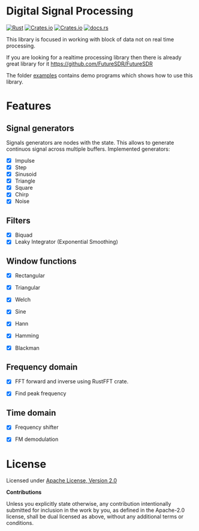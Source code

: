 # Digital Signal Processing 

[![Rust](https://github.com/klangner/dsp.rs/actions/workflows/rust.yml/badge.svg)](https://github.com/klangner/dsp.rs/actions/workflows/rust.yml)
[![Crates.io](https://img.shields.io/crates/v/dsp.svg)](https://crates.io/crates/dsp) [![Crates.io](https://img.shields.io/crates/l/dsp.svg)](https://github.com/klangner/dsp/blob/master/LICENSE-MIT) [![docs.rs](https://docs.rs/dsp/badge.svg)](https://docs.rs/dsp/)

This library is focused in working with block of data not on real time processing.

If you are looking for a realtime processing library then there is already great library for it
https://github.com/FutureSDR/FutureSDR

The folder [examples](https://github.com/klangner/dsp/tree/master/examples) contains demo programs which shows how to use this library.


# Features
   
## Signal generators

Signals generators are nodes with the state. This allows to generate continuos signal across multiple buffers.
Implemented generators:
  
  * [x] Impulse
  * [x] Step
  * [x] Sinusoid
  * [x] Triangle
  * [x] Square
  * [x] Chirp
  * [x] Noise

## Filters

  * [x] Biquad
  * [x] Leaky Integrator (Exponential Smoothing)
  
## Window functions

  * [x] Rectangular
  * [x] Triangular
  * [x] Welch
  * [x] Sine
  * [x] Hann
  * [x] Hamming
  * [x] Blackman


## Frequency domain

  * [x] FFT forward and inverse using RustFFT crate.
  * [x] Find peak frequency


## Time domain

  * [x] Frequency shifter
  * [x] FM demodulation


# License

Licensed under [Apache License, Version 2.0](http://www.apache.org/licenses/LICENSE-2.0)


**Contributions**

Unless you explicitly state otherwise, any contribution intentionally submitted
for inclusion in the work by you, as defined in the Apache-2.0 license, shall be
dual licensed as above, without any additional terms or conditions.
